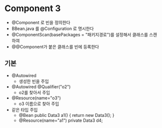 # Component 3  
- @Component 로 빈을 정의한다
- BBean.java 를 @Configuration 로 명시한다
- @ComponentScan(basePackages = "패키지경로")를 설정해서 클래스를 스캔하여
- @@Component가 붙은 클래스를 빈에 등록한다
  
## 기본 

+ @Autowired  
    - 생성한 빈을 주입  
+ @Autowired	@Qualifier("o2") 
    - 	o2를 찾아서 주입  
+ @Resource(name="o3")  
    - 	o3 이름으로 찾아 주입  
+ 같은 타입 주입  
    - 	@Bean	public Data3 a1() { return new Data3();	}  
    - 	@Resource(name="a1")  private Data3 d4;  